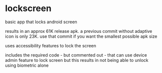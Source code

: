 # lockscreen
basic app that locks android screen

results in an approx 61K release apk. a previous commit without adaptive icon is only 23K. use that commit if you want the smallest possible apk size

uses accessibility features to lock the screen

includes the required code - but commented out - that can use device admin feature to lock screen but this results in not being able to unlock using biometric alone

